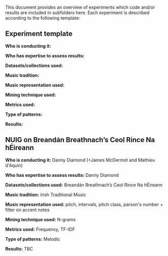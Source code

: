This document provides an overview of experiments which code and/or results are included in subfolders here. Each experiment is described according to the following template:

## Experiment template

**Who is conducting it:**

**Who has expertise to assess results:**

**Datasets/collections used:**

**Music tradition:**

**Music representation used:**

**Mining technique used:**

**Metrics used:**

**Type of patterns:**

**Results:**

## NUIG on Breandán Breathnach’s Ceol Rince Na hÉireann

**Who is conducting it:** Danny Diamond (+James McDermot and Mathieu d'Aquin)

**Who has expertise to assess results:** Danny Diamond

**Datasets/collections used:** Breandán Breathnach’s Ceol Rince Na hÉireann

**Music tradition:** Irish Traditional Music

**Music representation used:** pitch, intervals, pitch class, parson's number + filter on accent notes

**Mining technique used:** N-grams

**Metrics used:** Frequency, TF-IDF

**Type of patterns:** Melodic 

**Results:** TBC


